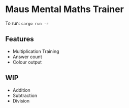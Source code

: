 # Maus Mental Maths Trainer

To run: `cargo run -r`

## Features
- Multiplication Training
- Answer count
- Colour output

## WIP
- Addition
- Subtraction
- Division
